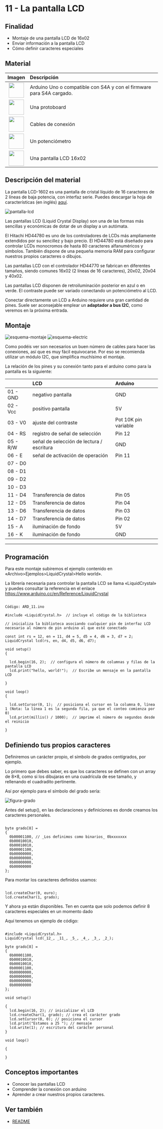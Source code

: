 # 11 - La pantalla LCD

## Finalidad

- Montaje de una pantalla LCD de 16x02
- Enviar información a la pantalla LCD
- Cómo definir caracteres especiales

## Material

|                                  Imagen                                   | Descripción                                                           |
| :-----------------------------------------------------------------------: | :------------------------------------------------------------------- |
|     <img src="./../imatges/mat/mat_unor3.png" width="50" height="50">     | Arduino Uno o compatible con S4A y con el firmware para S4A cargado. |
|  <img src="./../imatges/mat/mat_protoboard.png" width="50" height="50">   | Una protoboard                                                       |
|    <img src="./../imatges/mat/mat_cables.png" width="50" height="50">     | Cables de conexión                                                   |
| <img src="./../imatges/mat/mat_potenciometre.png" width="50" height="50"> | Un potenciómetro                                                     |
|   <img src="./../imatges/mat/mat_LCD16x02.png" width="50" height="50">    | Una pantalla LCD 16x02                                               |

## Descripción del material

La pantalla LCD-1602 es una pantalla de cristal líquido de 16 caracteres de 2 líneas de baja potencia, con interfaz serie. Puedes descargar la hoja de características (en inglés)
[aquí](../datasheet/LCD1602A.pdf).

![pantalla-lcd](../imatges/ard/ard_11_01.png)

Las pantallas LCD (Liquid Crystal Display) son una de las formas más sencillas y económicas de dotar de un display a un autómata.

El Hitachi HD44780 es uno de los controladores de LCDs más ampliamente extendidos por su sencillez y bajo precio. El HD44780 está diseñado para controlar LCDs monocromos de hasta 80 caracteres alfanuméricos y símbolos. También dispone de una pequeña memoria RAM para configurar nuestros propios caracteres o dibujos.

Las pantallas LCD con el controlador HD44770 se fabrican en diferentes tamaños, siendo comunes 16x02 (2 líneas de 16 caracteres), 20x02, 20x04 y 40x02.

Las pantallas LCD disponen de retroiluminación posterior en azul o en verde. El contraste puede ser variado conectando un potenciómetro al LCD.

Conectar directamente un LCD a Arduino requiere una gran cantidad de pines. Suele ser aconsejable emplear un **adaptador a bus I2C**, como veremos en la próxima entrada.

## Montaje

![esquema-montaje](../imatges/ard/ard_11_02.png)
![esquema-electric](../imatges/ard/ard_11_03.png)

Como podéis ver son necesarios un buen número de cables para hacer las conexiones, así que es muy fácil equivocarse. Por eso se recomienda utilizar un módulo I2C, que simplifica muchísimo el montaje.

La relación de los pines y su conexión tanto para el arduino como para la pantalla es la siguiente:

|          | LCD                                        | Arduino              |
| :------- | :----------------------------------------- | :------------------- |
| 01 - GND | negativo pantalla                           | GND                  |
| 02 - Vcc | positivo pantalla                           | 5V                   |
| 03 - V0  | ajuste del contraste                        | Pot 10K pin variable |
| 04 - RS  | registro de señal de selección             | Pin 12               |
| 05 - R/W | señal de selección de lectura / escritura  | GND                  |
| 06 - E   | señal de activación de operación           | Pin 11               |
| 07 - D0  |                                            |                      |
| 08 - D1  |                                            |                      |
| 09 - D2  |                                            |                      |
| 10 - D3  |                                            |                      |
| 11 - D4  | Transferencia de datos                     | Pin 05               |
| 12 - D5  | Transferencia de datos                     | Pin 04               |
| 13 - D6  | Transferencia de datos                     | Pin 03               |
| 14 - D7  | Transferencia de datos                     | Pin 02               |
| 15 - A   | iluminación de fondo                       | 5V                   |
| 16 - K   | iluminación de fondo                       | GND                  |

---

## Programación

Para este montaje subiremos el ejemplo contenido en «Archivo>Ejemplos>LiquidCrystal>Hello world».

La librería necesaria para controlar la pantalla LCD se llama «LiquidCrystal» y puedes consultar la referencia en el enlace <https://www.arduino.cc/en/Reference/LiquidCrystal>

```Arduino

Código: ARD_11.ino

#include <LiquidCrystal.h>  // incluye el código de la biblioteca

// inicializa la biblioteca asociando cualquier pin de interfaz LCD necesario al número de pin arduino al que esté conectado

const int rs = 12, en = 11, d4 = 5, d5 = 4, d6 = 3, d7 = 2;
LiquidCrystal lcd(rs, en, d4, d5, d6, d7);

void setup()
{

  lcd.begin(16, 2);  // configura el número de columnas y filas de la pantalla LCD
  lcd.print("hello, world!");  // Escribe un mensaje en la pantalla LCD

}

void loop()
{

  lcd.setCursor(0, 1);  // posiciona el cursor en la columna 0, línea 1 (Nota: la línea 1 es la segunda fila, ya que el conteo comienza por 0)
  lcd.print(millis() / 1000);  // imprime el número de segundos desde el reinicio

}
```

## Definiendo tus propios caracteres

Definiremos un carácter propio, el símbolo de grados centígrados, por ejemplo.

Lo primero que debes saber, es que los caracteres se definen con un array de 8×8, como si los dibujaras en una cuadrícula de ese tamaño, y rellenando el cuadradito pertinente.

Así por ejemplo para el símbolo del grado sería:

![figura-grado](../imatges/ard/ard_11_04.png)

Antes del setup(), en las declaraciones y definiciones es donde creamos los caracteres personales.

```Arduino

byte grado[8] =
{
  0b00001100, // _Los definimos como binarios_ 0bxxxxxxx
  0b00010010,
  0b00010010,
  0b00001100,
  0b00000000,
  0b00000000,
  0b00000000,
  0b00000000
};
```

Para montar los caracteres definidos usamos:

```Arduino

lcd.createChar(0, euro);
lcd.createChar(1, grado);
```

Y ahora ya están disponibles. Ten en cuenta que solo podemos definir 8 caracteres especiales en un momento dado

Aquí tenemos un ejemplo de código:

```Arduino

#include <LiquidCrystal.h>
LiquidCrystal lcd(_12_, _11_, _5_, _4_, _3_, _2_);

byte grado[8] =
{
  0b00001100,
  0b00010010,
  0b00010010,
  0b00001100,
  0b00000000,
  0b00000000,
  0b00000000,
  0b00000000
};

void setup()

{
  lcd.begin(16, 2); // inicializar el LCD
  lcd.createChar(1, grado); // crea el carácter grado
  lcd.setCursor(0, 0); // posiciona el cursor
  lcd.print("Estamos a 25 "); // mensaje
  lcd.write(1); // escritura del carácter personal
}

void loop()

{

}
```

## Conceptos importantes

- Conocer las pantallas LCD
- Comprender la conexión con arduino
- Aprender a crear nuestros propios caracteres.

## Ver también

- [README](../README.md)
